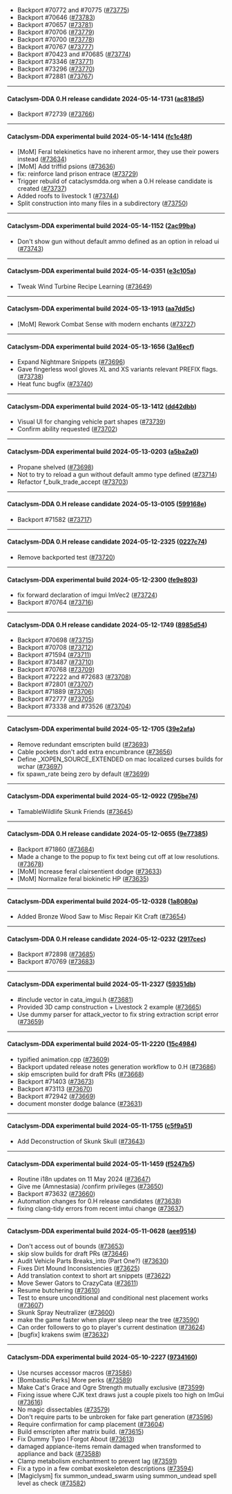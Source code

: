 * Backport #70772 and #70775 ([#73775](https://github.com/CleverRaven/Cataclysm-DDA/pull/73775))
* Backport #70646 ([#73783](https://github.com/CleverRaven/Cataclysm-DDA/pull/73783))
* Backport #70657 ([#73781](https://github.com/CleverRaven/Cataclysm-DDA/pull/73781))
* Backport #70706 ([#73779](https://github.com/CleverRaven/Cataclysm-DDA/pull/73779))
* Backport #70700 ([#73778](https://github.com/CleverRaven/Cataclysm-DDA/pull/73778))
* Backport #70767 ([#73777](https://github.com/CleverRaven/Cataclysm-DDA/pull/73777))
* Backport #70423 and #70685 ([#73774](https://github.com/CleverRaven/Cataclysm-DDA/pull/73774))
* Backport #73346 ([#73771](https://github.com/CleverRaven/Cataclysm-DDA/pull/73771))
* Backport #73296 ([#73770](https://github.com/CleverRaven/Cataclysm-DDA/pull/73770))
* Backport #72881 ([#73767](https://github.com/CleverRaven/Cataclysm-DDA/pull/73767))

---

#### Cataclysm-DDA 0.H release candidate 2024-05-14-1731 ([ac818d5](https://github.com/CleverRaven/Cataclysm-DDA/releases/tag/cdda-0.H-2024-05-14-1731))

* Backport #72739 ([#73766](https://github.com/CleverRaven/Cataclysm-DDA/pull/73766))

---

#### Cataclysm-DDA experimental build 2024-05-14-1414 ([fc1c48f](https://github.com/CleverRaven/Cataclysm-DDA/releases/tag/cdda-experimental-2024-05-14-1414))

* [MoM] Feral telekinetics have no inherent armor, they use their powers instead ([#73634](https://github.com/CleverRaven/Cataclysm-DDA/pull/73634))
* [MoM] Add triffid psions ([#73636](https://github.com/CleverRaven/Cataclysm-DDA/pull/73636))
* fix: reinforce land prison entrace ([#73729](https://github.com/CleverRaven/Cataclysm-DDA/pull/73729))
* Trigger rebuild of cataclysmdda.org when a 0.H release candidate is created ([#73737](https://github.com/CleverRaven/Cataclysm-DDA/pull/73737))
* Added roofs to livestock 1 ([#73744](https://github.com/CleverRaven/Cataclysm-DDA/pull/73744))
* Split construction into many files in a subdirectory ([#73750](https://github.com/CleverRaven/Cataclysm-DDA/pull/73750))

---

#### Cataclysm-DDA experimental build 2024-05-14-1152 ([2ac99ba](https://github.com/CleverRaven/Cataclysm-DDA/releases/tag/cdda-experimental-2024-05-14-1152))

* Don't show gun without default ammo defined as an option in reload ui ([#73743](https://github.com/CleverRaven/Cataclysm-DDA/pull/73743))

---

#### Cataclysm-DDA experimental build 2024-05-14-0351 ([e3c105a](https://github.com/CleverRaven/Cataclysm-DDA/releases/tag/cdda-experimental-2024-05-14-0351))

* Tweak Wind Turbine Recipe Learning ([#73649](https://github.com/CleverRaven/Cataclysm-DDA/pull/73649))

---

#### Cataclysm-DDA experimental build 2024-05-13-1913 ([aa7dd5c](https://github.com/CleverRaven/Cataclysm-DDA/releases/tag/cdda-experimental-2024-05-13-1913))

* [MoM] Rework Combat Sense with modern enchants ([#73727](https://github.com/CleverRaven/Cataclysm-DDA/pull/73727))

---

#### Cataclysm-DDA experimental build 2024-05-13-1656 ([3a16ecf](https://github.com/CleverRaven/Cataclysm-DDA/releases/tag/cdda-experimental-2024-05-13-1656))

* Expand Nightmare Snippets ([#73696](https://github.com/CleverRaven/Cataclysm-DDA/pull/73696))
* Gave fingerless wool gloves XL and XS variants relevant PREFIX flags. ([#73738](https://github.com/CleverRaven/Cataclysm-DDA/pull/73738))
* Heat func bugfix ([#73740](https://github.com/CleverRaven/Cataclysm-DDA/pull/73740))

---

#### Cataclysm-DDA experimental build 2024-05-13-1412 ([dd42dbb](https://github.com/CleverRaven/Cataclysm-DDA/releases/tag/cdda-experimental-2024-05-13-1412))

* Visual UI for changing vehicle part shapes ([#73739](https://github.com/CleverRaven/Cataclysm-DDA/pull/73739))
* Confirm ability requested ([#73702](https://github.com/CleverRaven/Cataclysm-DDA/pull/73702))

---

#### Cataclysm-DDA experimental build 2024-05-13-0203 ([a5ba2a0](https://github.com/CleverRaven/Cataclysm-DDA/releases/tag/cdda-experimental-2024-05-13-0203))

* Propane shelved ([#73698](https://github.com/CleverRaven/Cataclysm-DDA/pull/73698))
* Not to try to reload a gun without default ammo type defined ([#73714](https://github.com/CleverRaven/Cataclysm-DDA/pull/73714))
* Refactor f_bulk_trade_accept ([#73703](https://github.com/CleverRaven/Cataclysm-DDA/pull/73703))

---

#### Cataclysm-DDA 0.H release candidate 2024-05-13-0105 ([599168e](https://github.com/CleverRaven/Cataclysm-DDA/releases/tag/cdda-0.H-2024-05-13-0105))

* Backport #71582 ([#73717](https://github.com/CleverRaven/Cataclysm-DDA/pull/73717))

---

#### Cataclysm-DDA 0.H release candidate 2024-05-12-2325 ([0227c74](https://github.com/CleverRaven/Cataclysm-DDA/releases/tag/cdda-0.H-2024-05-12-2325))

* Remove backported test ([#73720](https://github.com/CleverRaven/Cataclysm-DDA/pull/73720))

---

#### Cataclysm-DDA experimental build 2024-05-12-2300 ([fe9e803](https://github.com/CleverRaven/Cataclysm-DDA/releases/tag/cdda-experimental-2024-05-12-2300))

* fix forward declaration of imgui ImVec2 ([#73724](https://github.com/CleverRaven/Cataclysm-DDA/pull/73724))
* Backport #70764 ([#73716](https://github.com/CleverRaven/Cataclysm-DDA/pull/73716))

---

#### Cataclysm-DDA 0.H release candidate 2024-05-12-1749 ([8985d54](https://github.com/CleverRaven/Cataclysm-DDA/releases/tag/cdda-0.H-2024-05-12-1749))

* Backport #70698 ([#73715](https://github.com/CleverRaven/Cataclysm-DDA/pull/73715))
* Backport #70708 ([#73712](https://github.com/CleverRaven/Cataclysm-DDA/pull/73712))
* Backport #71594 ([#73711](https://github.com/CleverRaven/Cataclysm-DDA/pull/73711))
* Backport #73487 ([#73710](https://github.com/CleverRaven/Cataclysm-DDA/pull/73710))
* Backport #70768 ([#73709](https://github.com/CleverRaven/Cataclysm-DDA/pull/73709))
* Backport #72222 and #72683 ([#73708](https://github.com/CleverRaven/Cataclysm-DDA/pull/73708))
* Backport #72801 ([#73707](https://github.com/CleverRaven/Cataclysm-DDA/pull/73707))
* Backport #71889 ([#73706](https://github.com/CleverRaven/Cataclysm-DDA/pull/73706))
* Backport #72777 ([#73705](https://github.com/CleverRaven/Cataclysm-DDA/pull/73705))
* Backport #73338 and #73526 ([#73704](https://github.com/CleverRaven/Cataclysm-DDA/pull/73704))

---

#### Cataclysm-DDA experimental build 2024-05-12-1705 ([39e2afa](https://github.com/CleverRaven/Cataclysm-DDA/releases/tag/cdda-experimental-2024-05-12-1705))

* Remove redundant emscripten build ([#73693](https://github.com/CleverRaven/Cataclysm-DDA/pull/73693))
* Cable pockets don't add extra encumbrance ([#73656](https://github.com/CleverRaven/Cataclysm-DDA/pull/73656))
* Define _XOPEN_SOURCE_EXTENDED on mac localized curses builds for wchar ([#73697](https://github.com/CleverRaven/Cataclysm-DDA/pull/73697))
* fix spawn_rate being zero by default ([#73699](https://github.com/CleverRaven/Cataclysm-DDA/pull/73699))

---

#### Cataclysm-DDA experimental build 2024-05-12-0922 ([795be74](https://github.com/CleverRaven/Cataclysm-DDA/releases/tag/cdda-experimental-2024-05-12-0922))

* TamableWildlife Skunk Friends ([#73645](https://github.com/CleverRaven/Cataclysm-DDA/pull/73645))

---

#### Cataclysm-DDA 0.H release candidate 2024-05-12-0655 ([9e77385](https://github.com/CleverRaven/Cataclysm-DDA/releases/tag/cdda-0.H-2024-05-12-0655))

* Backport #71860 ([#73684](https://github.com/CleverRaven/Cataclysm-DDA/pull/73684))
* Made a change to the popup to fix text being cut off at low resolutions. ([#73678](https://github.com/CleverRaven/Cataclysm-DDA/pull/73678))
* [MoM] Increase feral clairsentient dodge ([#73633](https://github.com/CleverRaven/Cataclysm-DDA/pull/73633))
* [MoM] Normalize feral biokinetic HP ([#73635](https://github.com/CleverRaven/Cataclysm-DDA/pull/73635))

---

#### Cataclysm-DDA experimental build 2024-05-12-0328 ([1a8080a](https://github.com/CleverRaven/Cataclysm-DDA/releases/tag/cdda-experimental-2024-05-12-0328))

* Added Bronze Wood Saw to Misc Repair Kit Craft ([#73654](https://github.com/CleverRaven/Cataclysm-DDA/pull/73654))

---

#### Cataclysm-DDA 0.H release candidate 2024-05-12-0232 ([2917cec](https://github.com/CleverRaven/Cataclysm-DDA/releases/tag/cdda-0.H-2024-05-12-0232))

* Backport #72898 ([#73685](https://github.com/CleverRaven/Cataclysm-DDA/pull/73685))
* Backport #70769 ([#73683](https://github.com/CleverRaven/Cataclysm-DDA/pull/73683))

---

#### Cataclysm-DDA experimental build 2024-05-11-2327 ([59351db](https://github.com/CleverRaven/Cataclysm-DDA/releases/tag/cdda-experimental-2024-05-11-2327))

* #include vector in cata_imgui.h ([#73681](https://github.com/CleverRaven/Cataclysm-DDA/pull/73681))
* Provided 3D camp construction + Livestock 2 example ([#73665](https://github.com/CleverRaven/Cataclysm-DDA/pull/73665))
* Use dummy parser for attack_vector to fix string extraction script error ([#73659](https://github.com/CleverRaven/Cataclysm-DDA/pull/73659))

---

#### Cataclysm-DDA experimental build 2024-05-11-2220 ([15c4984](https://github.com/CleverRaven/Cataclysm-DDA/releases/tag/cdda-experimental-2024-05-11-2220))

* typified animation.cpp ([#73609](https://github.com/CleverRaven/Cataclysm-DDA/pull/73609))
* Backport updated release notes generation workflow to 0.H ([#73686](https://github.com/CleverRaven/Cataclysm-DDA/pull/73686))
* skip emscripten build for draft PRs ([#73668](https://github.com/CleverRaven/Cataclysm-DDA/pull/73668))
* Backport #71403 ([#73673](https://github.com/CleverRaven/Cataclysm-DDA/pull/73673))
* Backport #73113 ([#73670](https://github.com/CleverRaven/Cataclysm-DDA/pull/73670))
* Backport #72942 ([#73669](https://github.com/CleverRaven/Cataclysm-DDA/pull/73669))
* document monster dodge balance ([#73631](https://github.com/CleverRaven/Cataclysm-DDA/pull/73631))

---

#### Cataclysm-DDA experimental build 2024-05-11-1755 ([c5f9a51](https://github.com/CleverRaven/Cataclysm-DDA/releases/tag/cdda-experimental-2024-05-11-1755))

* Add Deconstruction of Skunk Skull ([#73643](https://github.com/CleverRaven/Cataclysm-DDA/pull/73643))

---

#### Cataclysm-DDA experimental build 2024-05-11-1459 ([f5247b5](https://github.com/CleverRaven/Cataclysm-DDA/releases/tag/cdda-experimental-2024-05-11-1459))

* Routine i18n updates on 11 May 2024 ([#73647](https://github.com/CleverRaven/Cataclysm-DDA/pull/73647))
* Give me (Amnestasia) /confirm privileges ([#73650](https://github.com/CleverRaven/Cataclysm-DDA/pull/73650))
* Backport #73632 ([#73660](https://github.com/CleverRaven/Cataclysm-DDA/pull/73660))
* Automation changes for 0.H release candidates ([#73638](https://github.com/CleverRaven/Cataclysm-DDA/pull/73638))
* fixing clang-tidy errors from recent imtui change ([#73637](https://github.com/CleverRaven/Cataclysm-DDA/pull/73637))

---

#### Cataclysm-DDA experimental build 2024-05-11-0628 ([aee9514](https://github.com/CleverRaven/Cataclysm-DDA/releases/tag/cdda-experimental-2024-05-11-0628))

* Don't access out of bounds ([#73653](https://github.com/CleverRaven/Cataclysm-DDA/pull/73653))
* skip slow builds for draft PRs ([#73646](https://github.com/CleverRaven/Cataclysm-DDA/pull/73646))
* Audit Vehicle Parts Breaks_into (Part One?) ([#73630](https://github.com/CleverRaven/Cataclysm-DDA/pull/73630))
* Fixes Dirt Mound Inconsistencies ([#73625](https://github.com/CleverRaven/Cataclysm-DDA/pull/73625))
* Add translation context to short art snippets ([#73622](https://github.com/CleverRaven/Cataclysm-DDA/pull/73622))
* Move Sewer Gators to CrazyCata ([#73611](https://github.com/CleverRaven/Cataclysm-DDA/pull/73611))
* Resume butchering ([#73610](https://github.com/CleverRaven/Cataclysm-DDA/pull/73610))
* Test to ensure unconditional and conditional nest placement works ([#73607](https://github.com/CleverRaven/Cataclysm-DDA/pull/73607))
* Skunk Spray Neutralizer ([#73600](https://github.com/CleverRaven/Cataclysm-DDA/pull/73600))
* make the game faster when player sleep near the tree ([#73590](https://github.com/CleverRaven/Cataclysm-DDA/pull/73590))
* Can order followers to go to player's current destination ([#73624](https://github.com/CleverRaven/Cataclysm-DDA/pull/73624))
* [bugfix] krakens swim ([#73632](https://github.com/CleverRaven/Cataclysm-DDA/pull/73632))

---

#### Cataclysm-DDA experimental build 2024-05-10-2227 ([9734160](https://github.com/CleverRaven/Cataclysm-DDA/releases/tag/cdda-experimental-2024-05-10-2227))

* Use ncurses accessor macros ([#73586](https://github.com/CleverRaven/Cataclysm-DDA/pull/73586))
* [Bombastic Perks] More perks ([#73589](https://github.com/CleverRaven/Cataclysm-DDA/pull/73589))
* Make Cat's Grace and Ogre Strength mutually exclusive ([#73599](https://github.com/CleverRaven/Cataclysm-DDA/pull/73599))
* Fixing issue where CJK text draws just a couple pixels too high on ImGui ([#73616](https://github.com/CleverRaven/Cataclysm-DDA/pull/73616))
* No magic dissectables ([#73579](https://github.com/CleverRaven/Cataclysm-DDA/pull/73579))
* Don't require parts to be unbroken for fake part generation ([#73596](https://github.com/CleverRaven/Cataclysm-DDA/pull/73596))
* Require confirmation for camp placement ([#73604](https://github.com/CleverRaven/Cataclysm-DDA/pull/73604))
* Build emscripten after matrix build. ([#73615](https://github.com/CleverRaven/Cataclysm-DDA/pull/73615))
* Fix Dummy Typo I Forgot About ([#73613](https://github.com/CleverRaven/Cataclysm-DDA/pull/73613))
* damaged appiance-items remain damaged when transformed to appliance and back ([#73588](https://github.com/CleverRaven/Cataclysm-DDA/pull/73588))
* Clamp metabolism enchantment to prevent lag ([#73591](https://github.com/CleverRaven/Cataclysm-DDA/pull/73591))
* Fix a typo in a few combat exoskeleton descriptions ([#73594](https://github.com/CleverRaven/Cataclysm-DDA/pull/73594))
* [Magiclysm] fix summon_undead_swarm using summon_undead spell level as check ([#73582](https://github.com/CleverRaven/Cataclysm-DDA/pull/73582))
